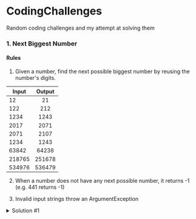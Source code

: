 # CodingChallenges

Random coding challenges and my attempt at solving them

### 1. Next Biggest Number

#### Rules

1. Given a number, find the next possible biggest number by reusing the number's digits.

| Input         | Output        |
| ------------- |:-------------:|
| 12            | 21            |
| 122           | 212           |
| 1234          | 1243          |
| 2017          | 2071          |
| 2071          | 2107          |
| 1234          | 1243          |
| 63842         | 64238         |
| 218765        | 251678        |
| 534976        | 536479        |

2. When a number does not have any next possible number, it returns -1 (e.g. 441 returns -1)

3. Invalid input strings throw an ArgumentException

<details><summary>Solution #1</summary>
<p>

#### Insert, Shift, Sort

1. Start at the lowest value (lowDigit)
    * 53497**6**
2. Iterate through the upper digits (highDigit)
3. If lowDigit > highDigit, insert lowDigit at highDigit index 
    * 53**4**976 becomes 53**6**497
4. Take the lowermost part before the swap and sort them in ascending order
    * 536**479**

![Solution 1](./Solutions/NextBiggestNumber1.gif "Solution 1")
</p>
</details>
